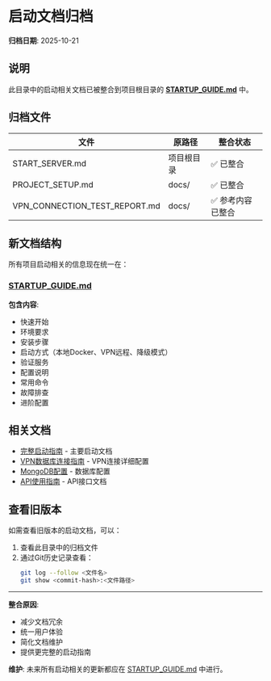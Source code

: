 # 启动文档归档

**归档日期**: 2025-10-21

## 说明

此目录中的启动相关文档已被整合到项目根目录的 **[STARTUP_GUIDE.md](../../../STARTUP_GUIDE.md)** 中。

## 归档文件

| 文件 | 原路径 | 整合状态 |
|------|--------|----------|
| START_SERVER.md | 项目根目录 | ✅ 已整合 |
| PROJECT_SETUP.md | docs/ | ✅ 已整合 |
| VPN_CONNECTION_TEST_REPORT.md | docs/ | ✅ 参考内容已整合 |

## 新文档结构

所有项目启动相关的信息现在统一在：

### [STARTUP_GUIDE.md](../../../STARTUP_GUIDE.md)

**包含内容**:
- 快速开始
- 环境要求
- 安装步骤
- 启动方式（本地Docker、VPN远程、降级模式）
- 验证服务
- 配置说明
- 常用命令
- 故障排查
- 进阶配置

## 相关文档

- [完整启动指南](../../../STARTUP_GUIDE.md) - 主要启动文档
- [VPN数据库连接指南](../../VPN_DATABASE_GUIDE.md) - VPN连接详细配置
- [MongoDB配置](../../MONGODB_GUIDE.md) - 数据库配置
- [API使用指南](../../API_GUIDE.md) - API接口文档

## 查看旧版本

如需查看旧版本的启动文档，可以：
1. 查看此目录中的归档文件
2. 通过Git历史记录查看：
   ```bash
   git log --follow <文件名>
   git show <commit-hash>:<文件路径>
   ```

---

**整合原因**:
- 减少文档冗余
- 统一用户体验
- 简化文档维护
- 提供更完整的启动指南

**维护**: 未来所有启动相关的更新都应在 [STARTUP_GUIDE.md](../../../STARTUP_GUIDE.md) 中进行。
